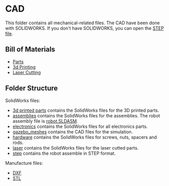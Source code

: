 # CAD
This folder contains all mechanical-related files. The CAD have been done with SOLIDWORKS. If you don't have SOLIDWORKS, you can open the [STEP file](step/robot.STEP).

## Bill of Materials
 - [Parts](../documentation/assembly/01_ORDER_PRINT_LASER_CUTTING.md#bill-of-materials-excluding-custom-pcbs)
 - [3d Printing](../documentation/assembly/01_ORDER_PRINT_LASER_CUTTING.md#3d-printing)
 - [Laser Cutting](../documentation/assembly/01_ORDER_PRINT_LASER_CUTTING.md#laser-cutting)

## Folder Structure
SolidWorks files:
 - [3d printed parts](3d%20printed%20parts) contains the SolidWorks files for the 3D printed parts.
 - [assemblies](assemblies) contains the SolidWorks files for the assemblies. The robot assembly file is [robot.SLDASM](assemblies/robot.SLDASM).
 - [electronics](electronics) contains the SolidWorks files for all electronics parts.
 - [gazebo_meshes](gazebo%20meshes) contains the CAD files for the simulation.
 - [hardware](hardware) contains the SolidWorks files for screws, nuts, spacers and rods.
 - [laser](laser) contains the SolidWorks files for the laser cutted parts.
 - [step](step) contains the robot assemble in STEP format.

Manufacture files:
 - [DXF](DXF)
 - [STL](STL)
